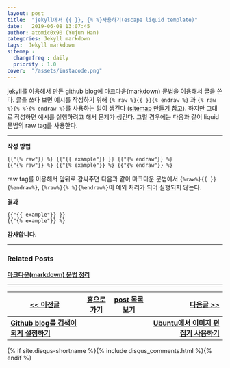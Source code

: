```yaml
---
layout: post
title:  "jekyll에서 {{ }}, {% %}사용하기(escape liquid template)"
date:   2019-06-08 13:07:45
author: atomic0x90 (Yujun Han)
categories: Jekyll markdown
tags:  Jekyll markdown
sitemap :
  changefreq : daily
  priority : 1.0
cover:  "/assets/instacode.png"
---
```


jekyll를 이용해서 만든 github blog에 마크다운(markdown) 문법을 이용해서 글을 쓴다. 
글을 쓰다 보면 예시를 작성하기 위해 
`{% raw %}{{ }}{% endraw %}` 과 `{% raw %}{% %}{% endraw %}`를 사용하는 일이 생긴다
([sitemap 만들기 참고][0]). 
하지만 그대로 작성하면 예시를 실행하려고 해서 문제가 생긴다. 
그럴 경우에는 다음과 같이 liquid 문법의 raw tag를 사용한다.  

---

**작성 방법**
~~~
{{"{% raw"}} %} {{"{{ example"}} }} {{"{% endraw"}} %}
{{"{% raw"}} %} {{"{% example"}} %} {{"{% endraw"}} %}
~~~

raw tag를 이용해서 앞뒤로 감싸주면 다음과 같이 마크다운 문법에서 
`{%raw%}{{ }}{%endraw%}`, `{%raw%}{% %}{%endraw%}`이 예외 처리가 되어 실행되지 않는다.  

**결과**
~~~
{{"{{ example"}} }}
{{"{% example"}} %}
~~~




**감사합니다.**

---

### Related Posts

**[마크다운(markdown) 문법 정리][00]**

---


[\<\< 이전글][1]        |[홈으로 가기][2]       |[post 목록 보기][3]    |[다음글 \>\>][4]
------                  |:------:               |:------:               |------:
**[Github blog를 검색이 되게 설정하기][1]**   |                       |   |**[Ubuntu에서 이미지 편집기 사용하기][4]**











[0]: https://atomic0x90.github.io/jekyll/2019/06/06/Registration-github-blog-search.html "example"
[1]: https://atomic0x90.github.io/jekyll/2019/06/06/Registration-github-blog-search.html "Github blog를 검색이 되게 설정하기"
[2]: https://atomic0x90.github.io/ "home"
[3]: https://atomic0x90.github.io/posts/ "posts"
[4]: https://atomic0x90.github.io/ubuntu/2019/06/09/ubuntu-image-editor.html "Ubuntu에서 이미지 편집기 사용하기"


[00]: https://atomic0x90.github.io/markdown/2019/05/24/markdown-Grammar-theorem.html "마크다운 문법 정리"





{% if site.disqus-shortname %}{% include disqus_comments.html %}{% endif %}























